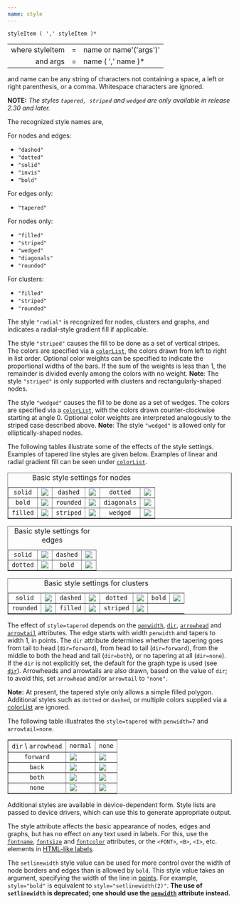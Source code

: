 ```yaml
---
name: style
---
```

`styleItem ( ',' styleItem )*`

<TABLE>
<TR>
  <TD ALIGN=right>where styleItem</TD>
  <TD>=</TD>
  <TD>name or name'('args')'</TD>
</TR>
<TR>
  <TD ALIGN=right>and args</TD>
  <TD>=</TD>
  <TD>name ( ',' name )*</TD>
</TR>
</TABLE>

and name can be any string of characters not containing a space, a left or
right parenthesis, or a comma. Whitespace characters are ignored.

**NOTE:** _The styles `tapered, striped` and `wedged` are only available in release 2.30 and later._

The recognized style names are,

For nodes and edges:

* `"dashed"`
* `"dotted"`
* `"solid"`
* `"invis"`
* `"bold"`

For edges only:

* `"tapered"`

For nodes only:

* `"filled"`
* `"striped"`
* `"wedged"`
* `"diagonals"`
* `"rounded"`

For clusters:

* `"filled"`
* `"striped"`
* `"rounded"`

The style `"radial"` is recognized for nodes, clusters and graphs, and indicates a
radial-style gradient fill if applicable.

The style `"striped"` causes the fill to be done as a set of vertical stripes.
The colors are specified via a [`colorList`](#k:colorList), the colors drawn
from left to right in list order. Optional color weights can be specified to
indicate the proportional widths of the bars. If the sum of the weights is
less than 1, the remainder is divided evenly among the colors with no weight.
**Note**: The style `"striped"` is only supported with clusters and
rectangularly-shaped nodes.

The style `"wedged"` causes the fill to be done as a set of wedges. The colors
are specified via a [`colorList`](#k:colorList), with the colors drawn
counter-clockwise starting at angle 0. Optional color weights are interpreted
analogously to the striped case described above. **Note**: The style `"wedged"`
is allowed only for elliptically-shaped nodes.

The following tables illustrate some of the effects of the style settings.
Examples of tapered line styles are given below. Examples of linear and
radial gradient fill can be seen under [`colorList`](#k:colorList).

<TABLE border=1>
  <CAPTION>Basic style settings for nodes</CAPTION>
  <TR>
    <TD align="center"><code>solid</code></TD>
    <TD><IMG SRC="n_solid.png"></TD>
    <TD align="center"><code>dashed</code></TD>
    <TD><IMG SRC="n_dashed.png"></TD>
    <TD align="center"><code>dotted</code></TD>
    <TD><IMG SRC="n_dotted.png"></TD>
  </TR>
  <TR>
    <TD align="center"><code>bold</code> </TD>
    <TD><IMG SRC="n_bold.png"></TD>
    <TD align="center"><code>rounded</code> </TD>
    <TD><IMG SRC="n_rounded.png"></TD>
    <TD align="center"><code>diagonals</code> </TD>
    <TD><IMG SRC="n_diagonals.png"></TD>
  </TR>
  <TR>
    <TD align="center"><code>filled</code> </TD>
    <TD><IMG SRC="n_filled.png"></TD>
    <TD align="center"><code>striped</code> </TD>
    <TD><IMG SRC="n_striped.png"></TD>
    <TD align="center"><code>wedged</code> </TD>
    <TD><IMG SRC="n_wedged.png"></TD>
  </TR>
</TABLE>

<TABLE border=1>
  <CAPTION>Basic style settings for edges</CAPTION>
  <TR>
    <TD align="center"><code>solid</code> </TD>
    <TD><IMG SRC="e_solid.png"> </TD>
    <TD align="center"><code>dashed</code> </TD>
    <TD><IMG SRC="e_dashed.png"></TD>
  </TR>
  <TR>
    <TD align="center"><code>dotted</code></TD>
    <TD><IMG SRC="e_dotted.png"></TD>
    <TD align="center"><code>bold</code> </TD>
    <TD><IMG SRC="e_bold.png"></TD>
  </TR>
</TABLE>

<TABLE border=1>
  <CAPTION>Basic style settings for clusters</CAPTION>
  <TR>
    <TD align="center"><code>solid</code> </TD>
    <TD><IMG SRC="c_solid.png"> </TD>
    <TD align="center"><code>dashed</code> </TD>
    <TD><IMG SRC="c_dashed.png"></TD>
    <TD align="center"><code>dotted</code> </TD>
    <TD><IMG SRC="c_dotted.png"></TD>
    <TD align="center"><code>bold</code> </TD>
    <TD><IMG SRC="c_bold.png"></TD>
  </TR>
  <TR>
    <TD align="center"><code>rounded</code> </TD>
    <TD><IMG SRC="c_rounded.png"></TD>
    <TD align="center"><code>filled</code> </TD>
    <TD><IMG SRC="c_filled.png"></TD>
    <TD align="center"><code>striped</code> </TD>
    <TD><IMG SRC="c_striped.png"></TD>
  </TR>
</TABLE>

The effect of `style=tapered` depends on the [`penwidth`](#d:penwidth),
[`dir`](#d:dir), [`arrowhead`](#d:arrowhead) and [`arrowtail`](#d:arrowtail)
attributes. The edge starts with width `penwidth` and tapers to width 1, in
points. The `dir` attribute determines whether the tapering goes from tail to
head (`dir=forward`), from head to tail (`dir=forward`), from the middle to
both the head and tail (`dir=both`), or no tapering at all (`dir=none`). If
the `dir` is not explicitly set, the default for the graph type is used (see
[`dir`](#a:dir)). Arrowheads and arrowtails are also drawn, based on the value
of `dir`; to avoid this, set `arrowhead` and/or `arrowtail` to `"none"`.

**Note:** At present, the tapered style only allows a simple filled polygon.
Additional styles such as `dotted` or `dashed`, or multiple colors supplied
via a [colorList](#k:colorList) are ignored.

The following table illustrates the `style=tapered` with `penwidth=7` and `arrowtail=none`.

<TABLE border=1>
  <TR>
    <TD><code>dir</code> \ <code>arrowhead</code></TD>
    <TD align="center"><code>normal</code></TD>
    <TD align="center"><code>none</code></TD>
  </TR>
  <TR>
    <TD align="center"><code>forward</code></TD>
    <TD><IMG SRC="normal_forward.png"></TD>
    <TD><IMG SRC="none_forward.png"></TD>
  </TR>
  <TR>
    <TD align="center"><code>back</code></TD>
    <TD><IMG SRC="normal_back.png"></TD>
    <TD><IMG SRC="none_back.png"></TD>
  </TR>
  <TR>
    <TD align="center"><code>both</code></TD>
    <TD><IMG SRC="normal_both.png"></TD>
    <TD><IMG SRC="none_both.png"></TD>
  </TR>
  <TR>
    <TD align="center"><code>none</code></TD>
    <TD><IMG SRC="normal_none.png"></TD>
    <TD><IMG SRC="none_none.png"></TD>
  </TR>
</TABLE>

Additional styles are available in
device-dependent form. Style lists are passed to device drivers, which
can use this to generate appropriate output.

The style attribute affects the basic appearance of nodes, edges and graphs,
but has no effect on any text used in labels. For this, use the
[`fontname`](#d:fontname), [`fontsize`](#d:fontsize) and
[`fontcolor`](#d:fontcolor) attributes, or the `<FONT>`, `<B>`, `<I>`, etc.
elements in [HTML-like labels](shapes.html#html).

The `setlinewidth` style value can be used for more control over the width of
node borders and edges than is allowed by `bold`. This style value takes an
argument, specifying the width of the line in [points](#points). For example,
`style="bold"` is equivalent to `style="setlinewidth(2)"`. **The use of
`setlinewidth` is deprecated; one should use the [`penwidth`](#d:penwidth)
attribute instead.**
